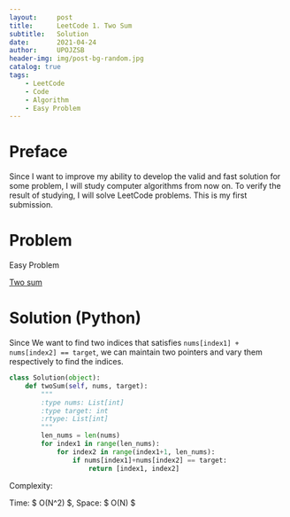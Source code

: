 ```yaml
---
layout:     post
title:      LeetCode 1. Two Sum
subtitle:   Solution
date:       2021-04-24
author:     UPOJZSB
header-img: img/post-bg-random.jpg
catalog: true
tags:
    - LeetCode
    - Code
    - Algorithm
    - Easy Problem
---
```


# Preface

Since I want to improve my ability to develop the valid and fast solution for some problem, I will study computer algorithms from now on. To verify the result of studying, I will solve LeetCode problems. This is my first submission.

# Problem

Easy Problem

[Two sum](https://leetcode.com/problems/two-sum/)

# Solution (Python)

Since We want to find two indices that satisfies ` nums[index1] + nums[index2] == target `, we can maintain two pointers and vary them respectively to find the indices.

```python
class Solution(object):
    def twoSum(self, nums, target):
        """
        :type nums: List[int]
        :type target: int
        :rtype: List[int]
        """
        len_nums = len(nums)
        for index1 in range(len_nums):
            for index2 in range(index1+1, len_nums):
                if nums[index1]+nums[index2] == target:
                    return [index1, index2]
```

Complexity:

Time: $ O(N^2) $, Space: $ O(N) $
